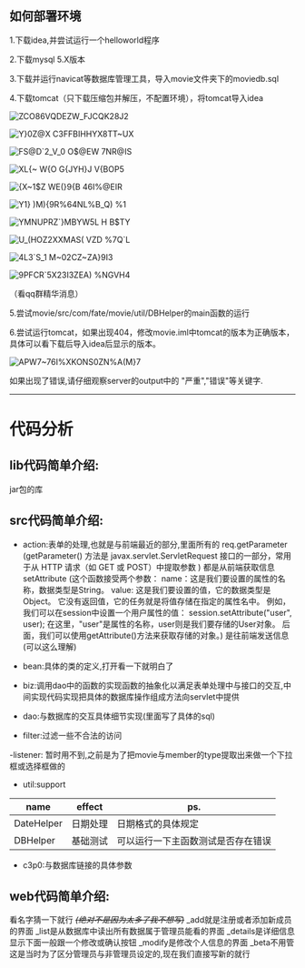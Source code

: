 ## 如何部署环境

1.下载idea,并尝试运行一个helloworld程序

2.下载mysql 5.X版本

3.下载并运行navicat等数据库管理工具，导入movie文件夹下的moviedb.sql

4.下载tomcat（只下载压缩包并解压，不配置环境），将tomcat导入idea

![ZCO86V`QDEZW_FJCQK28J`2](https://github.com/SpShi/Software-Course-Project-sducs2024/assets/162112744/22660309-836c-45f1-adbf-18f73e5d0f6c)

![Y}0Z@X C3FFBIHHYX8TT~UX](https://github.com/SpShi/Software-Course-Project-sducs2024/assets/162112744/0718fd9f-d8b0-47fd-ad11-12058e930dff)

![FS@D`2_V_0 O$@EW 7NR@IS](https://github.com/SpShi/Software-Course-Project-sducs2024/assets/162112744/b7042ab6-3b8c-4e29-9fd4-e5b289e47b0f)

![XL{~ W{O G{JYH}J V{BOP5](https://github.com/SpShi/Software-Course-Project-sducs2024/assets/162112744/ce83b5a1-01c7-431e-a845-2e802a6b195a)

![{X~1$Z WE(}9{B 46I%@EIR](https://github.com/SpShi/Software-Course-Project-sducs2024/assets/162112744/7d414ccd-410f-4819-b94f-f0d8e767da9f)

![Y1} )M){9R%64NL%B_Q) %1](https://github.com/SpShi/Software-Course-Project-sducs2024/assets/162112744/e579954d-6ac5-4875-8d19-03e8ea104062)

![YMNUPRZ`}MBYW5L H B$TY](https://github.com/SpShi/Software-Course-Project-sducs2024/assets/162112744/cc02f7cb-746b-475b-92ab-90e96d2f2f70)

![U_(HOZ2XXMAS( VZD %7Q`L](https://github.com/SpShi/Software-Course-Project-sducs2024/assets/162112744/133e5839-f291-41db-bbf0-43928e9a324e)

![`4L`3`S_1 M~02CZ~ZA}9I3](https://github.com/SpShi/Software-Course-Project-sducs2024/assets/162112744/f3f6877c-c330-4f1e-92ab-0309ca8f963f)

![9PFCR`5X23I3ZEA) %NGVH4](https://github.com/SpShi/Software-Course-Project-sducs2024/assets/162112744/e043857d-54b2-439b-a2cb-3e9df0d1d44c)



（看qq群精华消息）

5.尝试movie/src/com/fate/movie/util/DBHelper的main函数的运行

6.尝试运行tomcat，如果出现404，修改movie.iml中tomcat的版本为正确版本，具体可以看下载后导入idea后显示的版本。

![APW7~76I%XKONS0ZN%A(M}7](https://github.com/SpShi/Software-Course-Project-sducs2024/assets/162112744/e8224189-197f-4d3b-88a4-d717fc2c0c66)

如果出现了错误,请仔细观察server的output中的 "严重","错误"等关键字.

***
# 代码分析
## lib代码简单介绍:
jar包的库

## src代码简单介绍:

- action:表单的处理,也就是与前端最近的部分,里面所有的
req.getParameter
(getParameter() 方法是 javax.servlet.ServletRequest 接口的一部分，常用于从 HTTP 请求（如 GET 或 POST）中提取参数
)
都是从前端获取信息
setAttribute
(这个函数接受两个参数：
name：这是我们要设置的属性的名称，数据类型是String。
value: 这是我们要设置的值，它的数据类型是Object。
它没有返回值，它的任务就是将值存储在指定的属性名中。
例如，我们可以在session中设置一个用户属性的值：
session.setAttribute("user", user);
在这里，"user"是属性的名称，user则是我们要存储的User对象。
后面，我们可以使用getAttribute()方法来获取存储的对象。)
是往前端发送信息(可以这么理解)

- bean:具体的类的定义,打开看一下就明白了

- biz:调用dao中的函数的实现函数的抽象化以满足表单处理中与接口的交互,中间实现代码实现把具体的数据库操作组成方法向servlet中提供

- dao:与数据库的交互具体细节实现(里面写了具体的sql)

- filter:过滤一些不合法的访问

-listener: 暂时用不到,之前是为了把movie与member的type提取出来做一个下拉框或选择框做的

- util:support

name|effect|ps.
--|--|--
DateHelper|日期处理|日期格式的具体规定
DBHelper|基础测试|可以运行一下主函数测试是否存在错误

- c3p0:与数据库链接的具体参数

## web代码简单介绍:

看名字猜一下就行 *~~(绝对不是因为太多了我不想写)~~*
_add就是注册或者添加新成员的界面
_list是从数据库中读出所有数据属于管理员能看的界面
_details是详细信息显示下面一般跟一个修改或确认按钮
_modify是修改个人信息的界面
_beta不用管这是当时为了区分管理员与非管理员设定的,现在我们直接写新的就行
